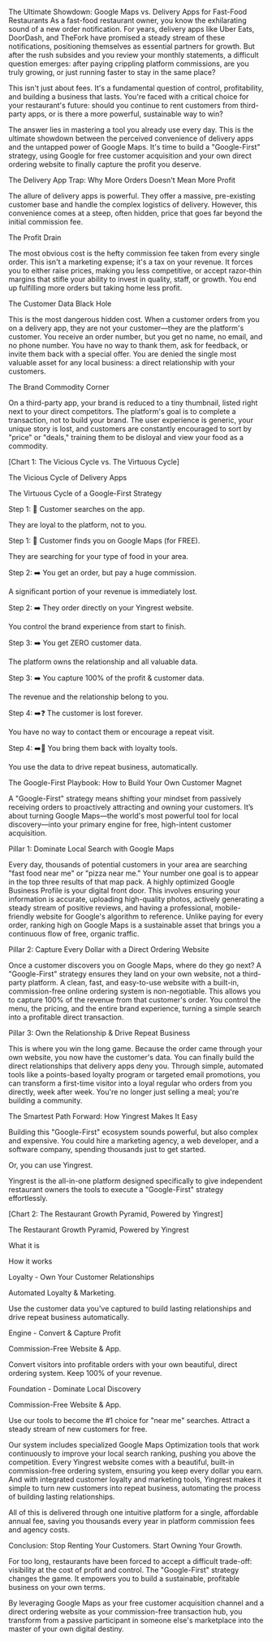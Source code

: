 The Ultimate Showdown: Google Maps vs. Delivery Apps for Fast-Food Restaurants
As a fast-food restaurant owner, you know the exhilarating sound of a new order notification. For years, delivery apps like Uber Eats, DoorDash, and TheFork have promised a steady stream of these notifications, positioning themselves as essential partners for growth. But after the rush subsides and you review your monthly statements, a difficult question emerges: after paying crippling platform commissions, are you truly growing, or just running faster to stay in the same place?

This isn't just about fees. It's a fundamental question of control, profitability, and building a business that lasts. You're faced with a critical choice for your restaurant's future: should you continue to rent customers from third-party apps, or is there a more powerful, sustainable way to win?

The answer lies in mastering a tool you already use every day. This is the ultimate showdown between the perceived convenience of delivery apps and the untapped power of Google Maps. It's time to build a "Google-First" strategy, using Google for free customer acquisition and your own direct ordering website to finally capture the profit you deserve.

The Delivery App Trap: Why More Orders Doesn't Mean More Profit

The allure of delivery apps is powerful. They offer a massive, pre-existing customer base and handle the complex logistics of delivery. However, this convenience comes at a steep, often hidden, price that goes far beyond the initial commission fee.

The Profit Drain

The most obvious cost is the hefty commission fee taken from every single order. This isn't a marketing expense; it's a tax on your revenue. It forces you to either raise prices, making you less competitive, or accept razor-thin margins that stifle your ability to invest in quality, staff, or growth. You end up fulfilling more orders but taking home less profit.

The Customer Data Black Hole

This is the most dangerous hidden cost. When a customer orders from you on a delivery app, they are not your customer—they are the platform's customer. You receive an order number, but you get no name, no email, and no phone number. You have no way to thank them, ask for feedback, or invite them back with a special offer. You are denied the single most valuable asset for any local business: a direct relationship with your customers.

The Brand Commodity Corner

On a third-party app, your brand is reduced to a tiny thumbnail, listed right next to your direct competitors. The platform's goal is to complete a transaction, not to build your brand. The user experience is generic, your unique story is lost, and customers are constantly encouraged to sort by "price" or "deals," training them to be disloyal and view your food as a commodity.

[Chart 1: The Vicious Cycle vs. The Virtuous Cycle]

The Vicious Cycle of Delivery Apps

The Virtuous Cycle of a Google-First Strategy

Step 1: 👤 Customer searches on the app.

They are loyal to the platform, not to you.

Step 1: 👤 Customer finds you on Google Maps (for FREE).

They are searching for your type of food in your area.

Step 2: ➡️ You get an order, but pay a huge commission.

A significant portion of your revenue is immediately lost.

Step 2: ➡️ They order directly on your Yingrest website.

You control the brand experience from start to finish.

Step 3: ➡️ You get ZERO customer data.

The platform owns the relationship and all valuable data.

Step 3: ➡️ You capture 100% of the profit & customer data.

The revenue and the relationship belong to you.

Step 4: ➡️❓ The customer is lost forever.

You have no way to contact them or encourage a repeat visit.

Step 4: ➡️🔄 You bring them back with loyalty tools.

You use the data to drive repeat business, automatically.

The Google-First Playbook: How to Build Your Own Customer Magnet

A "Google-First" strategy means shifting your mindset from passively receiving orders to proactively attracting and owning your customers. It’s about turning Google Maps—the world's most powerful tool for local discovery—into your primary engine for free, high-intent customer acquisition.

Pillar 1: Dominate Local Search with Google Maps

Every day, thousands of potential customers in your area are searching "fast food near me" or "pizza near me." Your number one goal is to appear in the top three results of that map pack. A highly optimized Google Business Profile is your digital front door. This involves ensuring your information is accurate, uploading high-quality photos, actively generating a steady stream of positive reviews, and having a professional, mobile-friendly website for Google's algorithm to reference. Unlike paying for every order, ranking high on Google Maps is a sustainable asset that brings you a continuous flow of free, organic traffic.

Pillar 2: Capture Every Dollar with a Direct Ordering Website

Once a customer discovers you on Google Maps, where do they go next? A "Google-First" strategy ensures they land on your own website, not a third-party platform. A clean, fast, and easy-to-use website with a built-in, commission-free online ordering system is non-negotiable. This allows you to capture 100% of the revenue from that customer's order. You control the menu, the pricing, and the entire brand experience, turning a simple search into a profitable direct transaction.

Pillar 3: Own the Relationship & Drive Repeat Business

This is where you win the long game. Because the order came through your own website, you now have the customer's data. You can finally build the direct relationships that delivery apps deny you. Through simple, automated tools like a points-based loyalty program or targeted email promotions, you can transform a first-time visitor into a loyal regular who orders from you directly, week after week. You're no longer just selling a meal; you're building a community.

The Smartest Path Forward: How Yingrest Makes It Easy

Building this "Google-First" ecosystem sounds powerful, but also complex and expensive. You could hire a marketing agency, a web developer, and a software company, spending thousands just to get started.

Or, you can use Yingrest.

Yingrest is the all-in-one platform designed specifically to give independent restaurant owners the tools to execute a "Google-First" strategy effortlessly.

[Chart 2: The Restaurant Growth Pyramid, Powered by Yingrest]

The Restaurant Growth Pyramid, Powered by Yingrest

What it is

How it works

Loyalty - Own Your Customer Relationships

Automated Loyalty & Marketing.

Use the customer data you've captured to build lasting relationships and drive repeat business automatically.

Engine - Convert & Capture Profit

Commission-Free Website & App.

Convert visitors into profitable orders with your own beautiful, direct ordering system. Keep 100% of your revenue.

Foundation - Dominate Local Discovery

Commission-Free Website & App.

Use our tools to become the #1 choice for "near me" searches. Attract a steady stream of new customers for free.

Our system includes specialized Google Maps Optimization tools that work continuously to improve your local search ranking, pushing you above the competition. Every Yingrest website comes with a beautiful, built-in commission-free ordering system, ensuring you keep every dollar you earn. And with integrated customer loyalty and marketing tools, Yingrest makes it simple to turn new customers into repeat business, automating the process of building lasting relationships.

All of this is delivered through one intuitive platform for a single, affordable annual fee, saving you thousands every year in platform commission fees and agency costs.

Conclusion: Stop Renting Your Customers. Start Owning Your Growth.

For too long, restaurants have been forced to accept a difficult trade-off: visibility at the cost of profit and control. The "Google-First" strategy changes the game. It empowers you to build a sustainable, profitable business on your own terms.

By leveraging Google Maps as your free customer acquisition channel and a direct ordering website as your commission-free transaction hub, you transform from a passive participant in someone else's marketplace into the master of your own digital destiny.